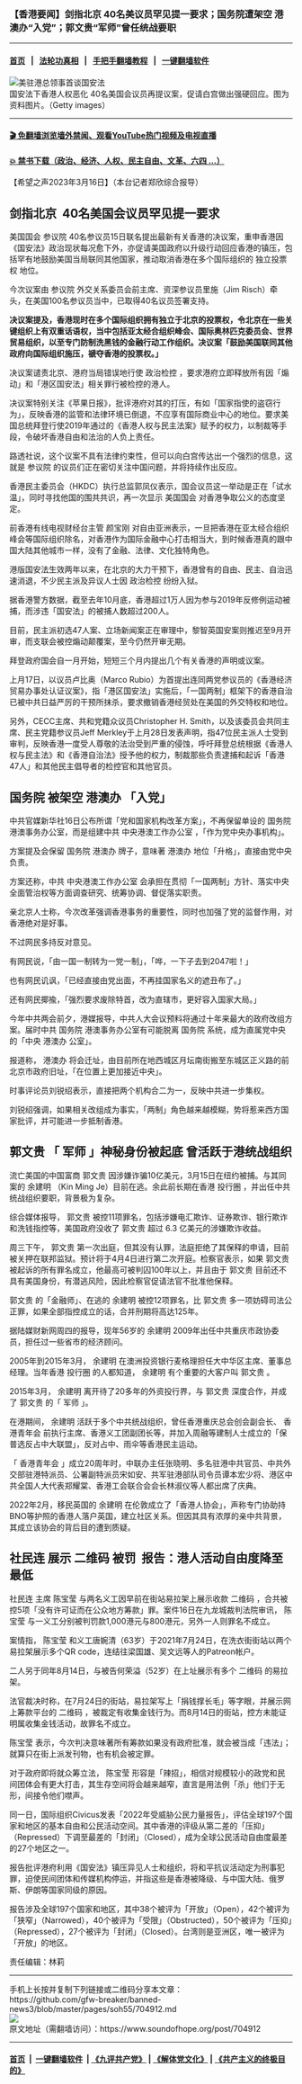 ### 【香港要闻】剑指北京  40名美议员罕见提一要求；国务院遭架空 港澳办“入党”；郭文贵“军师”曾任统战要职
------------------------

#### [首页](https://github.com/gfw-breaker/banned-news3/blob/master/README.md) &nbsp;&nbsp;|&nbsp;&nbsp; [法轮功真相](https://github.com/begood0513/basic/blob/master/README.md)  &nbsp;&nbsp;|&nbsp;&nbsp; [手把手翻墙教程](https://github.com/gfw-breaker/guides/wiki)  &nbsp;&nbsp;|&nbsp;&nbsp; [一键翻墙软件](https://github.com/gfw-breaker/nogfw/blob/master/README.md)  



<div><img alt="美驻港总领事首谈国安法" src="https://img.soundofhope.org/2023-01/gettyimages--1674762863974.jpg"/>
<br/><figcaption class="caption">
 国安法下香港人权恶化  40名美国会议员再提议案，促请白宫做出强硬回应。图为资料图片。（Getty images）
</figcaption></div><hr/>

#### [ 🎬  免翻墙浏览墙外禁闻、观看YouTube热门视频及电视直播](https://github.com/gfw-breaker/HelloWorld)

#### [ 💥  禁书下载（政治、经济、人权、民主自由、文革、六四 ...）](https://github.com/gfw-breaker/books/blob/master/README.md)

<div><div class="Content__Wrapper sc-1bvya0-0 elmmKw article_body" data-checkusr="" itemprop="articleBody">
 <div id="post_place_1">
 </div>
 <p class="meta-top">
  <span class="meta">
   【希望之声2023年3月16日】（本台记者郑欣综合报导）
  </span>
 </p>
 <h2>
  <strong>
   剑指北京  40名美国会议员罕见提一要求
  </strong>
 </h2>
 <p>
  <ok href="/term/8911">
   美国国会
  </ok>
  <ok href="/term/1191">
   参议院
  </ok>
  40名参议员15日联名提出最新有关香港的决议案，重申香港因《国安法》政治现状每况愈下外，亦促请美国政府以升级行动回应香港的镇压，包括罕有地鼓励美国当局联同其他国家，推动取消香港在多个国际组织的
  <ok href="/term/849560">
   独立投票权
  </ok>
  地位。
 </p>
 <p>
  今次议案由
  <ok href="/term/1191">
   参议院
  </ok>
  外交关系委员会前主席、资深参议员里施（Jim Risch）牵头，在美国100名参议员当中，已取得40名议员签署支持。
 </p>
 <p>
  <strong>
   决议案提及，香港现时在多个国际组织拥有独立于北京的投票权，令北京在一些关键组织上有双重话语权，当中包括亚太经合组织峰会、国际奥林匹克委员会、世界贸易组织，以至专门防制洗黑钱的金融行动工作组织。决议案「鼓励美国联同其他政府向国际组织施压，禠夺香港的投票权。」
  </strong>
 </p>
 <p>
  决议案谴责北京、港府当局错误地行使
  <ok href="/term/344269">
   政治检控
  </ok>
  ，要求港府立即释放所有因「煽动」和「港区国安法」相关罪行被检控的港人。
 </p>
 <p>
  决议案特别关注《苹果日报》，批评港府对其的打压，有如「国家指使的盗窃行为」，反映香港的监管和法律环境已倒退，不应享有国际商业中心的地位。要求美国总统拜登行使2019年通过的《香港人权与民主法案》赋予的权力，以制裁等手段，令破坏香港自由和法治的人负上责任。
 </p>
 <p>
  路透社说，这个议案不具有法律约束性，但可以向白宫传达出一个强烈的信息，这就是
  <ok href="/term/1191">
   参议院
  </ok>
  的议员们正在密切关注中国问题，并将持续作出反应。
 </p>
 <p>
  香港民主委员会（HKDC）执行总监郭凤仪表示，国会议员这一举动是正在「试水温」，同时寻找他国的围共共识，再一次显示
  <ok href="/term/8911">
   美国国会
  </ok>
  对香港争取公义的态度坚定。
 </p>
 <p>
  前香港有线电视财经台主管
  <ok href="/term/735242">
   颜宝刚
  </ok>
  对自由亚洲表示，一旦把香港在亚太经合组织峰会等国际组织除名，对香港作为国际金融中心打击相当大，到时候香港真的跟中国大陆其他城市一样，没有了金融、法律、文化独特角色。
 </p>
 <p>
  港版国安法生效两年以来，在北京的大力干预下，香港曾有的自由、民主、自治迅速消退，不少民主派及异议人士因
  <ok href="/term/344269">
   政治检控
  </ok>
  纷纷入狱。
 </p>
 <p>
  据香港警方数据，截至去年10月底，香港超过1万人因为参与2019年反修例运动被捕，而涉违「国安法」的被捕人数超过200人。
 </p>
 <p>
  目前，民主派初选47人案、立场新闻案正在审理中，黎智英国安案则推迟至9月开审，而支联会被控煽动颠覆案，至今仍然开审无期。
 </p>
 <p>
  拜登政府国会自一月开始，短短三个月内提出几个有关香港的声明或议案。
 </p>
 <p>
  上月17日，以议员卢比奥（Marco Rubio）为首提出连同两党参议员的《香港经济贸易办事处认证议案》，指「港区国安法」实施后，「一国两制」框架下的香港自治已被中共日益严厉的干预所抹杀，要求撤销香港经贸处在美国的外交特权和地位。
 </p>
 <p>
  另外，CECC主席、共和党籍众议员Christopher H. Smith，以及该委员会共同主席、民主党籍参议员Jeff Merkley于上月28日发表声明，指47位民主派人士受到审判，反映香港一度受人尊敬的法治受到严重的侵蚀，呼吁拜登总统根据《香港人权与民主法》和《香港自治法》授予他的权力，制裁那些负责逮捕和起诉「香港47人」和其他民主倡导者的检控官和其他官员。
 </p>
 <h2>
  <strong>
   <ok href="/term/9372">
    国务院
   </ok>
   被架空
   <ok href="/term/1064">
    港澳办
   </ok>
   「入党」
  </strong>
 </h2>
 <p>
  中共官媒新华社16日公布所谓「党和国家机构改革方案」，不再保留单设的
  <ok href="/term/9372">
   国务院
  </ok>
  港澳事务办公室，而是组建中共
  <ok href="/term/849563">
   中央港澳工作办公室
  </ok>
  ，「作为党中央办事机构」。
 </p>
 <p>
  方案提及会保留
  <ok href="/term/9372">
   国务院
  </ok>
  <ok href="/term/1064">
   港澳办
  </ok>
  牌子，意味著
  <ok href="/term/1064">
   港澳办
  </ok>
  地位「升格」，直接由党中央负责。
 </p>
 <p>
  方案还称，中共
  <ok href="/term/849563">
   中央港澳工作办公室
  </ok>
  会承担在贯彻「一国两制」方针、落实中央全面管治权等方面调查研究、统筹协调、督促落实职责。
 </p>
 <p>
  亲北京人士称，今次改革强调香港事务的重要性，同时也加强了党的监督作用，对香港绝对是好事。
 </p>
 <p>
  不过网民多持反对意见。
 </p>
 <p>
  有网民说，「由一国一制转为一党一制」，「哗，一下子去到2047啦！」
 </p>
 <p>
  也有网民讥讽，「已经直接由党出面，不再挂国家名义的遮丑布了。」
 </p>
 <p>
  还有网民揶揄，「强烈要求废除特首，改为直辖市，更好容入国家大局。」
 </p>
 <p>
  今年中共两会前夕，港媒报导，中共人大会议预料将通过十年来最大的政府改组方案。届时中共
  <ok href="/term/9372">
   国务院
  </ok>
  港澳事务办公室有可能脱离
  <ok href="/term/9372">
   国务院
  </ok>
  系统，成为直属党中央的「中央
  <ok href="/term/1064">
   港澳办
  </ok>
  公室」。
 </p>
 <p>
  报道称，
  <ok href="/term/1064">
   港澳办
  </ok>
  将会迁址，由目前所在地西城区月坛南街搬至东城区正义路的前北京市政府旧址，「在位置上更加接近中央」。
 </p>
 <p>
  时事评论员刘锐绍表示，直接把两个机构合二为一，反映中共进一步集权。
 </p>
 <p>
  刘锐绍强调，如果相关改组成为事实，「两制」角色越来越模糊，势将惹来西方国家批评，并可能进一步抵制香港。
 </p>
 <h2>
  <strong>
   <ok href="/term/1334">
    郭文贵
   </ok>
   「
   <ok href="/term/190511">
    军师
   </ok>
   」神秘身份被起底 曾活跃于港统战组织
  </strong>
 </h2>
 <p>
  流亡美国的中国富商
  <ok href="/term/1334">
   郭文贵
  </ok>
  因涉嫌诈骗10亿美元，3月15日在纽约被捕。与其同案的
  <ok href="/term/776921">
   余建明
  </ok>
  （Kin Ming Je）目前在逃。余此前长期在香港
  <ok href="/term/849569">
   投行圈
  </ok>
  ，并出任中共统战组织要职，背景极为复杂。
 </p>
 <p>
  综合媒体报导，
  <ok href="/term/1334">
   郭文贵
  </ok>
  被控11项罪名，包括涉嫌电汇欺诈、证券欺诈、银行欺诈和洗钱指控等，美国政府没收了
  <ok href="/term/1334">
   郭文贵
  </ok>
  超过 6.3 亿美元的涉嫌欺诈收益。
 </p>
 <p>
  周三下午，
  <ok href="/term/1334">
   郭文贵
  </ok>
  第一次出庭，但其没有认罪，法庭拒绝了其保释的申请，目前被关押在联邦监狱。预计将于4月4日进行第二次开庭。检察官表示，如果
  <ok href="/term/1334">
   郭文贵
  </ok>
  被起诉的所有罪名成立，他最高可被判囚100年以上，并且由于
  <ok href="/term/1334">
   郭文贵
  </ok>
  目前还不具有美国身份，有潜逃风险，因此检察官促请法官不批准他保释。
 </p>
 <p>
  <ok href="/term/1334">
   郭文贵
  </ok>
  的「金融师」、在逃的
  <ok href="/term/776921">
   余建明
  </ok>
  被控12项罪名，比
  <ok href="/term/1334">
   郭文贵
  </ok>
  多一项妨碍司法公正罪，如果全部指控成立的话，合并刑期将高达125年。
 </p>
 <p>
  据陆媒财新网周四的报导，现年56岁的
  <ok href="/term/776921">
   余建明
  </ok>
  2009年出任中共重庆市政协委员，担任过一些省市的经济顾问。
 </p>
 <p>
  2005年到2015年3月，
  <ok href="/term/776921">
   余建明
  </ok>
  在澳洲投资银行麦格理担任大中华区主席、董事总经理。当年香港
  <ok href="/term/849569">
   投行圈
  </ok>
  的人都知道，
  <ok href="/term/776921">
   余建明
  </ok>
  有个重要的大客户叫
  <ok href="/term/1334">
   郭文贵
  </ok>
  。
 </p>
 <p>
  2015年3月，
  <ok href="/term/776921">
   余建明
  </ok>
  离开待了20多年的外资投行界，与
  <ok href="/term/1334">
   郭文贵
  </ok>
  深度合作，并成了
  <ok href="/term/1334">
   郭文贵
  </ok>
  的「
  <ok href="/term/190511">
   军师
  </ok>
  」。
 </p>
 <p>
  在港期间，
  <ok href="/term/776921">
   余建明
  </ok>
  活跃于多个中共统战组织，曾任香港重庆总会创会副会长、
  <ok href="/term/849566">
   香港青年会
  </ok>
  前执行主席、香港义工团副团长等，并加入周融等建制人士成立的「保普选反占中大联盟」，反对占中、雨伞等香港民主运动。
 </p>
 <p>
  「
  <ok href="/term/849566">
   香港青年会
  </ok>
  」成立20周年时，中联办主任张晓明、多名驻港中共官员、中共外交部驻港特派员、公署副特派员宋如安、共军驻港部队司令员谭本宏少将、港区中共全国人大代表郑耀棠、香港工会联合会会长林淑仪等人都出席了庆典。
 </p>
 <p>
  2022年2月，移民英国的
  <ok href="/term/776921">
   余建明
  </ok>
  在伦敦成立了「香港人协会」，声称专门协助持BNO等护照的香港人落户英国，建立社区关系。但因其具有浓厚的亲中共背景，其成立该协会的背后目的遭到质疑。
 </p>
 <h2>
  <strong>
   <ok href="/term/27837">
    社民连
   </ok>
   展示
   <ok href="/term/38927">
    二维码
   </ok>
   被罚  报告：港人活动自由度降至最低
  </strong>
 </h2>
 <p>
  <ok href="/term/27837">
   社民连
  </ok>
  主席
  <ok href="/term/636768">
   陈宝莹
  </ok>
  与两名义工因早前在街站易拉架上展示收款
  <ok href="/term/38927">
   二维码
  </ok>
  ，合共被控5项「没有许可证而在公众地方筹款」罪。案件16日在九龙城裁判法院审讯，
  <ok href="/term/636768">
   陈宝莹
  </ok>
  与一义工分别被判罚款1,000港元与800港元，另外一人则罪名不成立。
 </p>
 <p>
  案情指，
  <ok href="/term/636768">
   陈宝莹
  </ok>
  和义工唐婉清（63岁）于2021年7月24日，在洗衣街街站以两个易拉架展示多个QR code，连结往梁国雄、吴文远等人的Patreon帐户。
 </p>
 <p>
  二人另于同年8月14日，与被告何荣溢（52岁）在上址展示有多个
  <ok href="/term/38927">
   二维码
  </ok>
  的易拉架。
 </p>
 <p>
  法官裁决时称，在7月24日的街站，易拉架写上「捐钱撑长毛」等字眼，并展示网上筹款平台的
  <ok href="/term/38927">
   二维码
  </ok>
  ，被裁定有收集金钱行为。而8月14日的街站，控方未能证明属收集金钱活动，故罪名不成立。
 </p>
 <p>
  <ok href="/term/636768">
   陈宝莹
  </ok>
  表示，今次判决意味著所有筹款如果没有政府批准，就会被当成「违法」；就算只在街上派发刊物，也有机会被定罪。
 </p>
 <p>
  对于政府即将就众筹立法，
  <ok href="/term/636768">
   陈宝莹
  </ok>
  形容是「辣招」，相信对规模较小的政党和民间团体会有更大打击，其生存空间将会越来越窄，直言是用法例「杀」他们于无形，间接令他们噤声。
 </p>
 <p>
  同一日，国际组织Civicus发表「2022年受威胁公民力量报告」，评估全球197个国家和地区的基本自由和公民活动空间。其中香港的评级从第二差的「压抑」（Repressed）下调至最差的「封闭」（Closed），成为全球公民活动自由度最差的27个地区之一。
 </p>
 <p>
  报告批评港府利用《国安法》镇压异见人士和组织，将和平抗议活动定为刑事犯罪，迫使民间团体和传媒机构停运，并指这些是香港被降级、与中国大陆、俄罗斯、伊朗等国家同级的原因。
 </p>
 <p>
  报告涉及全球197个国家和地区，其中38个被评为「开放」（Open），42个被评为「狭窄」（Narrowed），40个被评为「受限」（Obstructed），50个被评为「压抑」（Repressed），27个被评为「封闭」（Closed）。台湾则是亚洲区，唯一被评为「开放」的地区。
 </p>
 <p class="meta-btm">
  责任编辑：林莉
 </p>
</div>
</div>
<hr/>
手机上长按并复制下列链接或二维码分享本文章：<br/>
https://github.com/gfw-breaker/banned-news3/blob/master/pages/soh55/704912.md <br/>
<a href='https://github.com/gfw-breaker/banned-news3/blob/master/pages/soh55/704912.md'><img src='https://github.com/gfw-breaker/banned-news3/blob/master/pages/soh55/704912.md.png'/></a> <br/>
原文地址（需翻墙访问）：https://www.soundofhope.org/post/704912


------------------------
#### [首页](https://github.com/gfw-breaker/banned-news3/blob/master/README.md) &nbsp;|&nbsp; [一键翻墙软件](https://github.com/gfw-breaker/nogfw/blob/master/README.md) &nbsp;| [《九评共产党》](https://github.com/gfw-breaker/9ping.md/blob/master/README.md#九评之一评共产党是什么) | [《解体党文化》](https://github.com/gfw-breaker/jtdwh.md/blob/master/README.md) | [《共产主义的终极目的》](https://github.com/gfw-breaker/gczydzjmd.md/blob/master/README.md)


<img src='http://gfw-breaker.win/banned-news3/pages/soh55/704912.md' width='0px' height='0px'/>